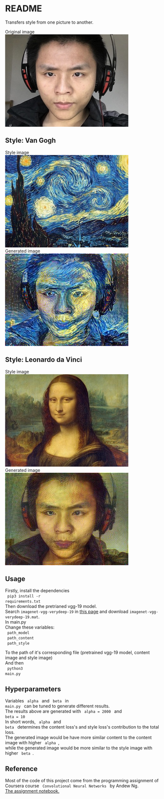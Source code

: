 # README

Transfers style from one picture to another.

Original image </br>
<img src='pics/original.jpg'>

## Style: Van Gogh
Style image </br>
<img src='pics/van.jpg'> </br>
Generated image </br>
<img src='pics/generated_van.jpg'>

## Style: Leonardo da Vinci
Style image </br>
<img src='pics/mona.jpg'> </br>
Generated image </br>
<img src='pics/generated_mona.jpg'>

## Usage
Firstly, install the dependencies </br>
<code>
  pip3 install -r requirements.txt
</code>
</br>
Then download the pretrianed vgg-19 model. </br>
Search <code>imagenet-vgg-verydeep-19</code> in <a href='http://www.vlfeat.org/matconvnet/pretrained/#downloading-the-pre-trained-models'>this page</a> and download <code>imagenet-vgg-verydeep-19.mat</code>.</br>
In main.py 
</br>
Change these variables: </br>
<code> path_model </code> </br>
<code> path_content </code> </br>
<code> path_style </code> </br>

To the path of it's corresponding file (pretrained vgg-19 model, content image and style image) </br>
And then </br>
<code>
  python3 main.py
</code>
</br>

## Hyperparameters
Variables <code> alpha </code> and <code> beta </code> in <code> main.py </code> can be tuned to generate different results. </br>
The results above are generated with <code> alpha = 2000 </code> and <code> beta = 10 </code> </br>
In short words, <code> alpha </code> and <code> beta </code> determines the content loss's and style loss's contribution to the total loss. </br>
The generated image would be have more similar content to the content image with higher <code> alpha </code>, </br>
while the generated image would be more similar to the style image with higher <code> beta </code>. </br>

## Reference
Most of the code of this project come from the programming assignment of Coursera course <code> Convolutional Neural Networks </code> by Andew Ng. </br>
<a href='https://github.com/JiahongHe/Coursera-DeepLearning/blob/master/4%20Convolutional%20Neural%20Networks/week4/Art%2BGeneration%2Bwith%2BNeural%2BStyle%2BTransfer%2B-%2Bv2.ipynb'> The assignment notebook.</a>

